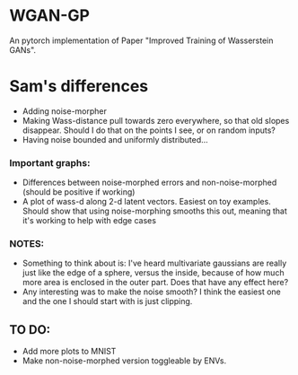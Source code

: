 # WGAN-GP
An pytorch implementation of Paper "Improved Training of Wasserstein GANs".

# Sam's differences
* Adding noise-morpher
* Making Wass-distance pull towards zero everywhere, so that old slopes disappear. Should I do that on the points I see, or on random inputs?
* Having noise bounded and uniformly distributed...

### Important graphs:
* Differences between noise-morphed errors and non-noise-morphed (should be positive if working)
* A plot of wass-d along 2-d latent vectors. Easiest on toy examples. Should show that using noise-morphing smooths this out, meaning that it's working to help with edge cases

### NOTES:
* Something to think about is: I've heard multivariate gaussians are really just like the edge of a sphere, versus the inside, because of how much more area is enclosed in the outer part. Does that have any effect here?
* Any interesting was to make the noise smooth? I think the easiest one and the one I should start with is just clipping.  

## TO DO:
* Add more plots to MNIST
* Make non-noise-morphed version toggleable by ENVs.
